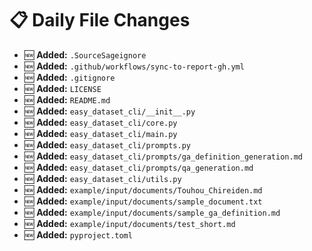 # 📋 Daily File Changes

- 🆕 **Added:** `.SourceSageignore`
- 🆕 **Added:** `.github/workflows/sync-to-report-gh.yml`
- 🆕 **Added:** `.gitignore`
- 🆕 **Added:** `LICENSE`
- 🆕 **Added:** `README.md`
- 🆕 **Added:** `easy_dataset_cli/__init__.py`
- 🆕 **Added:** `easy_dataset_cli/core.py`
- 🆕 **Added:** `easy_dataset_cli/main.py`
- 🆕 **Added:** `easy_dataset_cli/prompts.py`
- 🆕 **Added:** `easy_dataset_cli/prompts/ga_definition_generation.md`
- 🆕 **Added:** `easy_dataset_cli/prompts/qa_generation.md`
- 🆕 **Added:** `easy_dataset_cli/utils.py`
- 🆕 **Added:** `example/input/documents/Touhou_Chireiden.md`
- 🆕 **Added:** `example/input/documents/sample_document.txt`
- 🆕 **Added:** `example/input/documents/sample_ga_definition.md`
- 🆕 **Added:** `example/input/documents/test_short.md`
- 🆕 **Added:** `pyproject.toml`
